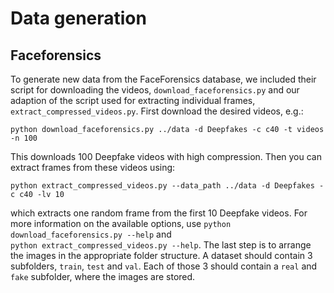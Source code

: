 # Data generation

## Faceforensics

To generate new data from the FaceForensics database, 
we included their script for downloading the videos, `download_faceforensics.py` and our adaption of the script used for extracting individual frames, `extract_compressed_videos.py`.
First download the desired videos, e.g.:
```shell
python download_faceforensics.py ../data -d Deepfakes -c c40 -t videos -n 100
```
This downloads 100 Deepfake videos with high compression. 
Then you can extract frames from these videos using:
```shell
python extract_compressed_videos.py --data_path ../data -d Deepfakes -c c40 -lv 10
```
which extracts one random frame from the first 10 Deepfake videos.
For more information on the available options, use `python download_faceforensics.py --help` and  
`python extract_compressed_videos.py --help`.
The last step is to arrange the images in the appropriate folder structure. A dataset should contain 3 subfolders, 
`train`, `test` and `val`. Each of those 3 should contain a `real` and `fake` subfolder, where the images are stored.